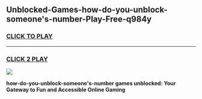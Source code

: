 
## Unblocked-Games-how-do-you-unblock-someone's-number-Play-Free-q984y
<h3>
<a href="https://premium76.site?title=how-do-you-unblock-someone's-number&ref=20M">CLICK TO PLAY</a></h3>
<hr>

<h3>
<a href="https://premium76.site?title=how-do-you-unblock-someone's-number&ref=20M">CLICK 2 PLAY</a>
  
</h3>

<a href="https://premium76.site?title=how-do-you-unblock-someone's-number&ref=19M"><img src="https://clearcache.store/games.png"></a>


**how-do-you-unblock-someone's-number games unblocked: Your Gateway to Fun and Accessible Online Gaming**
